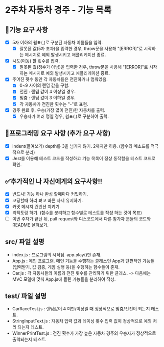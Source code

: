 # 2주차 자동차 경주 - 기능 목록

## :memo:기능 요구 사항
- [x] 5자 이하의 쉼표(,)로 구분된 자동차 이름들을 입력.
    - [x] 잘못된 값(5자 초과)을 입력한 경우, throw문을 사용해 "[ERROR]"로 시작하는 메시지로 예외 발생시키고 애플리케이션 종료.
- [x] 시도(이동) 할 횟수를 입력.
    - [x] 잘못된 값(정수가 아님)을 입력한 경우, throw문을 사용해 "[ERROR]"로 시작하는 메시지로 예외 발생시키고 애플리케이션 종료.
- [x] 주어진 횟수 동안 각 자동차들은 전진하거나 멈춰있음.
    - [x] 0~9 사이의 랜덤 값을 구함.
    - [x] 전진 : 랜덤 값이 4 이상일 경우.
    - [x] 멈춤 : 랜덤 값이 3 이하일 경우.
    - [x] 각 자동차가 전진한 횟수는 "-"로 표현.
- [x] 경주 완료 후, 우승(가장 많이 전진)한 자동차를 출력.
    - [x] 우승자가 여러 명일 경우, 쉼표(,)로 구분하여 출력.

## :hammer:프로그래밍 요구 사항 (추가 요구 사항)
- [x] indent(들여쓰기) depth를 3을 넘기지 않기. 2까지만 허용. (함수와 메소드를 적극적으로 분리)
- [x] Jest를 이용해 테스트 코드를 작성하고 기능 목록이 정상 동작함을 테스트 코드로 확인. 

## :white_check_mark:추가적인 나 자신에게의 요구사항!!
- [x] 반드시! 기능 하나 완성 할때마다 커밋하기.
- [x] 코딩할때 허리 펴고 바른 자세 유지하기.
- [x] 커밋 메시지 컨벤션 지키기.
- [x] 리팩토링 하기. (함수를 분리하고 함수별로 테스트를 작성 하는 것이 목표)
- [ ] 이번 주차가 끝난 뒤, pull request와 디스코드에서 다른 참가자 분들의 코드와 README 살펴보기.

## src/ 파일 설명
- index.js : 프로그램의 시작점. app.play()만 존재.
- App.js : 메인 프로그램. 메인 기능을 수행하는 클래스인 App과 단편적인 기능들(입력받기, 값 검증, 게임 실행 등)을 수행하는 함수들이 존재.
- Car.js : 각 자동차들의 이름과 전진 횟수를 관리하기 위한 클래스.
        -> 다음에는 MVC 모델에 맞춰 App.js에 몰린 기능들을 분리하여 작성.

## __test__/ 파일 설명
- CarRaceTest.js : 랜덤값이 4 미만/이상일 때 정상적으로 멈춤/전진이 되는지 테스트.
- StringInputText.js : 자동차 입력 값과 레이싱 횟수 입력 값이 정상적으로 예외 처리 되는지 테스트.
- WinnerPrintTest.js : 전진 횟수가 가장 높은 자동차 경주의 우승자가 정상적으로 출력되는지 테스트.